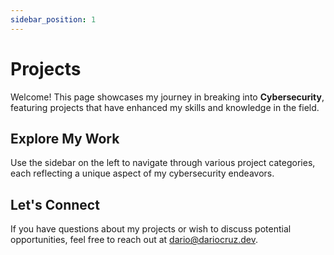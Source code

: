```yaml
---
sidebar_position: 1
---
```


# Projects

Welcome! This page showcases my journey in breaking into **Cybersecurity**, featuring projects that have enhanced my skills and knowledge in the field.

## Explore My Work

Use the sidebar on the left to navigate through various project categories, each reflecting a unique aspect of my cybersecurity endeavors.

## Let's Connect

If you have questions about my projects or wish to discuss potential opportunities, feel free to reach out at [dario@dariocruz.dev](mailto:dario@dariocruz.dev).
